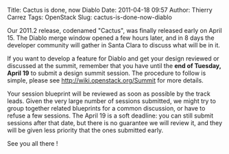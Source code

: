 Title: Cactus is done, now Diablo
Date: 2011-04-18 09:57
Author: Thierry Carrez
Tags: OpenStack
Slug: cactus-is-done-now-diablo

Our 2011.2 release, codenamed "Cactus", was finally released early on
April 15. The Diablo merge window opened a few hours later, and in 8
days the developer community will gather in Santa Clara to discuss what
will be in it.

If you want to develop a feature for Diablo and get your design reviewed
or discussed at the summit, remember that you have until the **end of
Tuesday, April 19** to submit a design summit session. The procedure to
follow is simple, please see <http://wiki.openstack.org/Summit> for more
details.

Your session blueprint will be reviewed as soon as possible by the track
leads. Given the very large number of sessions submitted, we might try
to group together related blueprints for a common discussion, or have to
refuse a few sessions. The April 19 is a soft deadline: you can still
submit sessions after that date, but there is no guarantee we will
review it, and they will be given less priority that the ones submitted
early.

See you all there !
